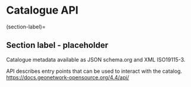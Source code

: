 # Catalogue API

(section-label)=
## Section label - placeholder

Catalogue metadata available as JSON schema.org and XML ISO19115-3.

API describes entry points that can be used to interact with the catalog.
https://docs.geonetwork-opensource.org/4.4/api/

